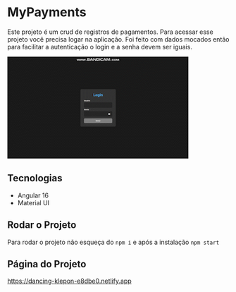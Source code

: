 # MyPayments

Este projeto é um crud de registros de pagamentos. Para acessar esse projeto você precisa logar na aplicação.
Foi feito com dados mocados então para facilitar a autenticação o login e a senha devem ser iguais.

![](projeto.gif)

## Tecnologias
 *  Angular 16
 *  Material UI

## Rodar o Projeto

Para rodar o projeto não esqueça do `npm i` e após a instalação `npm start` 

## Página do Projeto
https://dancing-klepon-e8dbe0.netlify.app
